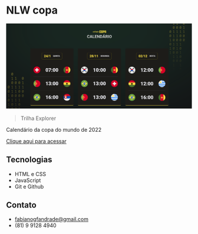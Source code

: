 # NLW copa

![preview](./assets/preview.png)

>Trilha Explorer

Calendário da copa do mundo de 2022

[Clique aqui para acessar](https://fabianogomes01.github.io/NLW-copa/)

## Tecnologias 

- HTML e CSS
- JavaScript
- Git e Github

## Contato

- fabianogfandrade@gmail.com
- (81) 9 9128 4940 
